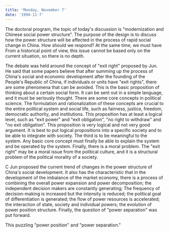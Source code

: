 ```yaml
---
title: 'Monday, November 7'
date: '1994-11-7'
---
```


The doctoral program, the topic of today's discussion is "modernization and Chinese social power structure". The purpose of the design is to discuss how the power structure will be affected in the process of rapid social change in China. How should we respond? At the same time, we must have From a historical point of view, this issue cannot be based only on the current situation, so there is no depth.

The debate was held around the concept of "exit right" proposed by Jun. He said that some papers believe that after summing up the process of China's social and economic development after the founding of the People's Republic of China, if individuals or units have "exit rights", there are some phenomena that can be avoided. This is the basic proposition of thinking about a certain social form. It can be sent out in a simple language, and it must be seriously thought. There are some core concepts in political science. The formulation and rationalization of these concepts are crucial to the entire political system and social life, such as fairness, justice, freedom, democratic authority, and institutions. This proposition has at least a logical level, such as "exit power" and "exit obligation", "no right to withdraw" and "no exit obligation". This proposition is very logical and not very good argument. It is best to put logical propositions into a specific society and to be able to integrate with society. The third is to be meaningful to the system. Any basic core concept must finally be able to explain the system and be operated by the system. Finally, there is a moral problem. The "exit right" may be a moral issue from the political culture, and it is a structural problem of the political morality of a society.

C Jun proposed the current trend of changes in the power structure of China's social development. It also has the characteristic that in the development of the imbalance of the market economy, there is a process of combining the overall power expansion and power decomposition; the independent decision makers are constantly generating; The frequency of decision-making is increased but the intensity is reduced; the political goal of differentiation is generated; the flow of power resources is accelerated; the interaction of state, society and individual powers; the evolution of power position structure. Finally, the question of "power separation" was put forward.

This puzzling "power position" and "power separation."

